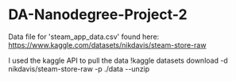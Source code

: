 # DA-Nanodegree-Project-2


Data file for 'steam_app_data.csv' found here:
https://www.kaggle.com/datasets/nikdavis/steam-store-raw

I used the kaggle API to pull the data
!kaggle datasets download -d nikdavis/steam-store-raw -p ./data --unzip
